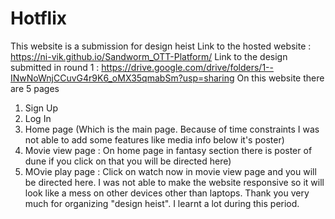 # Hotflix
This website is a submission for design heist
Link to the hosted website : https://ni-vik.github.io/Sandworm_OTT-Platform/
Link to the design submitted in round 1 : https://drive.google.com/drive/folders/1--INwNoWnjCCuvG4r9K6_oMX35qmabSm?usp=sharing
On this website there are 5 pages
1. Sign Up 
2. Log In
3. Home page (Which is the main page. Because of time constraints I was not able to add some features like media info below it's poster)
4. Movie view page : On home page in fantasy section there is poster of dune if you click on that you will be directed here)
5. MOvie play page : Click on watch now in movie view page and you will be directed here.
I was not able to make the website responsive so it will look like a mess on other devices other than laptops.
Thank you very much for organizing "design heist".
I learnt a lot during this period.
